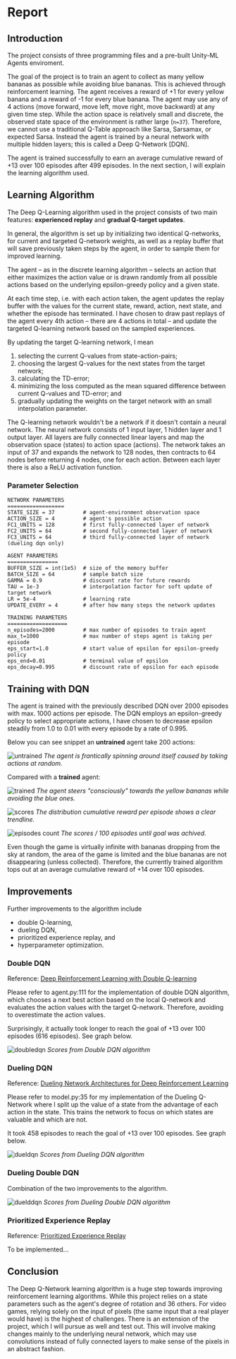 [//]: # (Image References)

[image1]: ./img/untrained.gif "Untrained Agent"
[image2]: ./img/trained.gif "Trained Agent"
[image3]: ./img/dqn.png "DQN Scores"
[image4]: ./img/dqn-scores.png "DQN Scores List"
[image5]: ./img/double-dqn-scores.png "Double DQN Scores List"
[image6]: ./img/duel-dqn-scores.png "Dueling DQN Scores List"
[image7]: ./img/duel-double-dqn-scores.png "Dueling Double DQN Scores List"

# Report

## Introduction
The project consists of three programming files and a pre-built Unity-ML Agents enviroment.

The goal of the project is to train an agent to collect as many yellow bananas as possible while avoiding blue bananas. This is achieved through reinforcement learning. The agent receives a reward of +1 for every yellow banana and a reward of -1 for every blue banana.
The agent may use any of 4 actions (move forward, move left, move right, move backward) at any given time step. While the action space is relatively small and discrete, the observed state space of the environment is rather large (`n=37`). Therefore, we cannot use a traditional Q-Table approach like Sarsa, Sarsamax, or expected Sarsa. Instead the agent is trained by a neural network with multiple hidden layers; this is called a Deep Q-Network [DQN]. 

The agent is trained successfully to earn an average cumulative reward of +13 over 100 episodes after 499 episodes. In the next section, I will explain the learning algorithm used. 

## Learning Algorithm
The Deep Q-Learning algorithm used in the project consists of two main features: **experienced replay** and **gradual Q-target updates**.

In general, the algorithm is set up by initializing two identical Q-networks, for current and targeted Q-network weights, as well as a replay buffer that will save previously taken steps by the agent, in order to sample them for improved learning.

The agent – as in the discrete learning algorithm – selects an action that either maximizes the action value or is drawn randomly from all possible actions based on the underlying epsilon-greedy policy and a given state.

At each time step, i.e. with each action taken, the agent updates the replay buffer with the values for the current state, reward, action, next state, and whether the episode has terminated.
I have chosen to draw past replays of the agent every 4th action – there are 4 actions in total – and update the targeted Q-learning network based on the sampled experiences.

By updating the target Q-learning network, I mean 
1. selecting the current Q-values from state-action-pairs;
2. choosing the largest Q-values for the next states from the target network;
3. calculating the TD-error;
4. minimizing the loss computed as the mean squared difference between current Q-values and TD-error; and
5. gradually updating the weights on the target network with an small interpolation parameter.

The Q-learning network wouldn't be a network if it doesn't contain a neural network. The neural network consists of 1 input layer, 1 hidden layer and 1 output layer. All layers are fully connected linear layers and map the observation space (states) to action space (actions). The network takes an input of 37 and expands the network to 128 nodes, then contracts to 64 nodes before returning 4 nodes, one for each action. Between each layer there is also a ReLU activation function.

### Parameter Selection
```
NETWORK PARAMETERS
==================
STATE_SIZE = 37         # agent-environment observation space
ACTION_SIZE = 4         # agent's possible action
FC1_UNITS = 128         # first fully-connected layer of network
FC2_UNITS = 64          # second fully-connected layer of network
FC3_UNITS = 64          # third fully-connected layer of network (dueling dqn only)

AGENT PARAMETERS
================
BUFFER_SIZE = int(1e5)  # size of the memory buffer
BATCH_SIZE = 64         # sample batch size
GAMMA = 0.9             # discount rate for future rewards
TAU = 1e-3              # interpolation factor for soft update of target network
LR = 5e-4               # learning rate
UPDATE_EVERY = 4        # after how many steps the network updates

TRAINING PARAMETERS
===================
n_episodes=2000         # max number of episodes to train agent
max_t=1000              # max number of steps agent is taking per episode
eps_start=1.0           # start value of epsilon for epsilon-greedy policy
eps_end=0.01            # terminal value of epsilon
eps_decay=0.995         # discount rate of epsilon for each episode
```

## Training with DQN
The agent is trained with the previously described DQN over 2000 episodes with max. 1000 actions per episode. The DQN employs an epsilon-greedy policy to select appropriate actions, I have chosen to decrease epsilon steadily from 1.0 to 0.01 with every episode by a rate of 0.995.

Below you can see snippet an **untrained** agent take 200 actions:

![untrained][image1]
*The agent is frantically spinning around itself caused by taking actions at random.*

Compared with a **trained** agent: 

![trained][image2]
*The agent steers "consciously" towards the yellow bananas while avoiding the blue ones.*

![scores][image3]
*The distribution cumulative reward per episode shows a clear trendline.*

![episodes count][image4]
*The scores / 100 episodes until goal was achived.*


Even though the game is virtually infinite with bananas dropping from the sky at random, the area of the game is limited and the blue bananas are not disappearing (unless collected). Therefore, the currently trained algorithm tops out at an average cumulative reward of +14 over 100 episodes. 

## Improvements
Further improvements to the algorithm include 
- double Q-learning,
- dueling DQN,
- prioritized experience replay, and
- hyperparameter optimization.

### Double DQN
Reference: [Deep Reinforcement Learning with Double Q-learning](https://arxiv.org/abs/1509.06461)

Please refer to agent.py:111 for the implementation of double DQN algorithm, which chooses a next best action based on the local Q-network and evaluates the action values with the target Q-network. Therefore, avoiding to overestimate the action values.

Surprisingly, it actually took longer to reach the goal of +13 over 100 episodes (616 episodes). See graph below.

![doubledqn][image5]
*Scores from Double DQN algorithm*

### Dueling DQN
Reference: [Dueling Network Architectures for Deep Reinforcement Learning](https://arxiv.org/abs/1511.06581)

Please refer to model.py:35 for my implementation of the Dueling Q-Network where I split up the value of a state from the advantage of each action in the state. This trains the network to focus on which states are valuable and which are not.

It took 458 episodes to reach the goal of +13 over 100 episodes. See graph below.

![dueldqn][image6]
*Scores from Dueling DQN algorithm* 

### Dueling Double DQN
Combination of the two improvements to the algorithm.

![duelddqn][image7]
*Scores from Dueling Double DQN algorithm*

### Prioritized Experience Replay
Reference: [Prioritized Experience Replay](https://arxiv.org/abs/1511.05952)

To be implemented...


## Conclusion
The Deep Q-Network learning algorithm is a huge step towards improving reinforcement learning algorithms. While this project relies on a state parameters such as the agent's degree of rotation and 36 others. For video games, relying solely on the input of pixels (the same input that a real player would have) is the highest of challenges. 
There is an extension of the project, which I will pursue as well and test out. This will involve making changes mainly to the underlying neural network, which may use convolutions instead of fully connected layers to make sense of the pixels in an abstract fashion.

